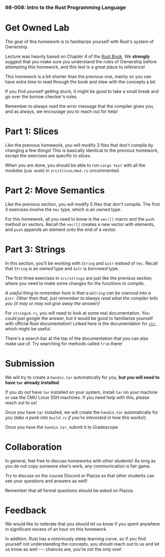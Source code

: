 ### 98-008: Intro to the Rust Programming Language



# Get Owned Lab

The goal of this homework is to familiarize yourself with Rust's system of Ownership.

Lecture was heavily based on Chapter 4 of the
[Rust Book](https://doc.rust-lang.org/book/ch04-00-understanding-ownership.html).
We **_strongly_** suggest that you make sure you understand the rules of Ownership
before attempting this homework, and this text is a great place to reference!

This homework is a bit shorter than the previous one, mainly so you can have extra time to
read through the book and stew with the concepts a bit.

If you find yourself getting stuck,
it might be good to take a small break and go over the borrow checker's rules.

Remember to always read the error message that the compiler gives you, and as always,
we encourage you to reach out for help!



# Part 1: Slices

Like the previous homework, you will modify 3 files that don't compile by changing a few things!
This is basically identical to the previous homework, except the exercises are specific to slices.

When you are done, you should be able to run `cargo test` with all the
modules (`pub mod`s) in `src/slices/mod.rs` uncommented.



# Part 2: Move Semantics

Like the previous section, you will modify 5 files that don't compile.
The first 3 exercises involve the `Vec` type, which is an _owned_ type.

For this homework, all you need to know is the `vec![]` macro and the `push` method on vectors.
Recall the `vec![]` creates a new vector with elements, and
`push` appends an element onto the end of a vector.



# Part 3: Strings

In this section, you'll be working with `String` and `&str` instead of `Vec`.
Recall that `String` is an _owned_ type and `&str` is _borrowed_ type.

The first three exercises in `src/strings` are just like the previous section,
where you need to make some changes for the functions to compile.

_A useful thing to remember here is that a `&String` can be coerced into a `&str`._
_Other than that, just remember to always read what the compiler tells you_
_(it may or may not give away the answer)!_

For `strings4.rs`, you will need to look at some real documentation.
You _could_ just google the answer,
but it would be good to familiarize yourself with official Rust documentation!
Linked here is the documentation for
[`str`](https://doc.rust-lang.org/std/primitive.str.html), which might be useful.

There's a search bar at the top of the documentation that you can also make use of.
Try searching for methods called `trim` there!



# Submission

We will try to create a `handin.tar` automatically for you,
**but you will need to have `tar` already installed**.

If you _do not_ have `tar` installed on your system,
install `tar` on your machine or use the CMU Linux SSH machines.
If you need help with this, please reach out to us!

Once you have `tar` installed, we will create the `handin.tar` automatically for you
(_take a peek into `build.rs` if you're interested in how this works!_).

Once you have the `handin.tar`, submit it to Gradescope.



# Collaboration

In general, feel free to discuss homeworks with other students!
As long as you do not copy someone else's work, any communication is fair game.

Try to discuss on the course Discord or Piazza so that
other students can see your questions and answers as well!

Remember that all formal questions should be asked on Piazza.



# Feedback

We would like to reiterate that you should let us know if you spent
anywhere in significant excess of an hour on this homework.

In addition, Rust has a notoriously steep learning curve,
so if you find yourself not understanding the concepts,
you should reach out to us and let us know as well ---
chances are, you're not the only one!